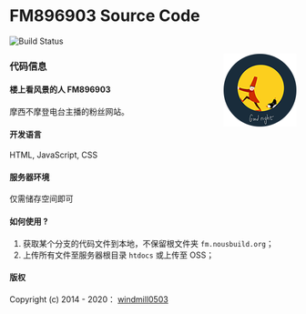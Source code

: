 # FM896903 Source Code


![Build Status](https://travis-ci.org/typelift/Swiftz.svg?branch=master)

<img src='favicon.png' align='right' alt='Logo'>

### 代码信息

#### 楼上看风景的人 FM896903

摩西不摩登电台主播的粉丝网站。

#### 开发语言

HTML, JavaScript, CSS

#### 服务器环境

仅需储存空间即可

#### 如何使用 ?

1. 获取某个分支的代码文件到本地，不保留根文件夹 `fm.nousbuild.org`；
2. 上传所有文件至服务器根目录 `htdocs` 或上传至 OSS；

#### 版权

Copyright (c) 2014 - 2020： [windmill0503](https://github.com/windmill0503)
